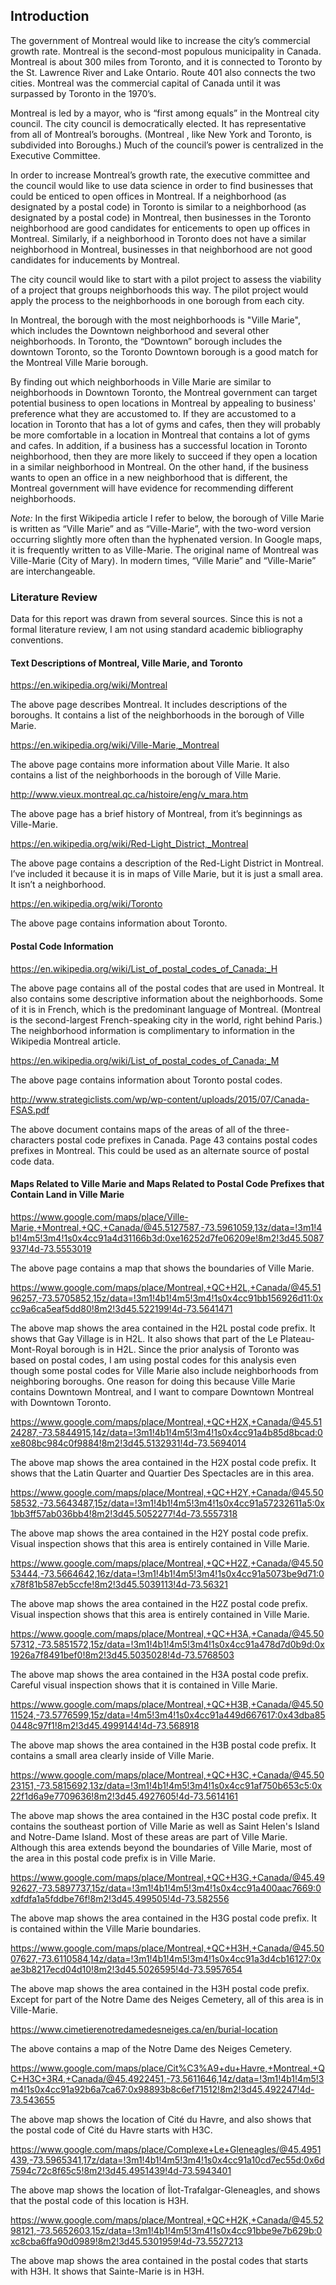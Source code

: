 ## Introduction

The government of Montreal would like to increase the city’s commercial growth rate. Montreal is the second-most populous municipality in Canada. Montreal is about 300 miles from Toronto, and it is connected to Toronto by the St. Lawrence River and Lake Ontario. Route 401 also connects the two cities. Montreal was the commercial capital of Canada until it was surpassed by Toronto in the 1970’s.

Montreal is led by a mayor, who is “first among equals” in the Montreal city council. The city council is democratically elected. It has representative from all of Montreal’s boroughs. (Montreal , like New York and Toronto, is subdivided into Boroughs.) Much of the council’s power is centralized in the Executive Committee.

In order to increase Montreal’s growth rate, the executive committee and the council would like to use data science in order to find businesses that could be enticed to open offices in Montreal. If a neighborhood (as designated by a postal code) in Toronto is similar to a neighborhood (as designated by a postal code) in Montreal, then businesses in the Toronto neighborhood are good candidates for enticements to open up offices in Montreal. Similarly, if a neighborhood in Toronto does not have a similar neighborhood in Montreal, businesses in that neighborhood are not good candidates for inducements by Montreal.

The city council would like to start with a pilot project to assess the viability of a project that groups neighborhoods this way. The pilot project would apply the process to the neighborhoods in one borough from each city.

In Montreal, the borough with the most neighborhoods is "Ville Marie", which includes the Downtown neighborhood and several other neighborhoods. In Toronto, the “Downtown” borough includes the downtown Toronto, so the Toronto Downtown borough is a good match for the Montreal Ville Marie borough.

By finding out which neighborhoods in Ville Marie are similar to neighborhoods in Downtown Toronto, the Montreal government can target potential business to open locations in Montreal by appealing to business' preference what they are accustomed to. If they are accustomed to a location in Toronto that has a lot of gyms and cafes, then they will probably be more comfortable in a location in Montreal that contains a lot of gyms and cafes. In addition, if a business has a successful location in Toronto neighborhood, then they are more likely to succeed if they open a location in a similar neighborhood in Montreal. On the other hand, if the business wants to open an office in a new neighborhood that is different, the Montreal government will have evidence for recommending different neighborhoods.

*Note:* In the first Wikipedia article I refer to below, the borough of Ville Marie is written as “Ville Marie” and as “Ville-Marie”, with the two-word version occurring slightly more often than the hyphenated version. In Google maps, it is frequently written to as Ville-Marie. The original name of Montreal was Ville-Marie (City of Mary). In modern times, “Ville Marie” and “Ville-Marie” are interchangeable.

### Literature Review

Data for this report was drawn from several sources. Since this is not a formal literature review, I am not using standard academic bibliography conventions.

#### Text Descriptions of Montreal, Ville Marie, and Toronto

https://en.wikipedia.org/wiki/Montreal

The above page describes Montreal. It includes descriptions of the boroughs. It contains a list of the neighborhoods in the borough of Ville Marie.

https://en.wikipedia.org/wiki/Ville-Marie,_Montreal

The above page contains more information about Ville Marie. It also contains a list of the neighborhoods in the borough of Ville Marie.

http://www.vieux.montreal.qc.ca/histoire/eng/v_mara.htm

The above page has a brief history of Montreal, from it’s beginnings as Ville-Marie.

https://en.wikipedia.org/wiki/Red-Light_District,_Montreal

The above page contains a description of the Red-Light District in Montreal. I’ve included it because it is in maps of Ville Marie, but it is just a small area. It isn’t a neighborhood.

https://en.wikipedia.org/wiki/Toronto

The above page contains information about Toronto.

#### Postal Code Information

https://en.wikipedia.org/wiki/List_of_postal_codes_of_Canada:_H

The above page contains all of the postal codes that are used in Montreal. It also contains some descriptive information about the neighborhoods. Some of it is in French, which is the predominant language of Montreal. (Montreal is the second-largest French-speaking city in the world, right behind Paris.) The neighborhood information is complimentary to information in the Wikipedia Montreal article.

https://en.wikipedia.org/wiki/List_of_postal_codes_of_Canada:_M

The above page contains information about Toronto postal codes.

http://www.strategiclists.com/wp/wp-content/uploads/2015/07/Canada-FSAS.pdf

The above document contains maps of the areas of all of the three-characters postal code prefixes in Canada. Page 43 contains postal codes prefixes in Montreal. This could be used as an alternate source of postal code data.

#### Maps Related to Ville Marie and Maps Related to Postal Code Prefixes that Contain Land in Ville Marie

https://www.google.com/maps/place/Ville-Marie,+Montreal,+QC,+Canada/@45.5127587,-73.5961059,13z/data=!3m1!4b1!4m5!3m4!1s0x4cc91a4d31166b3d:0xe16252d7fe06209e!8m2!3d45.5087937!4d-73.5553019

The above page contains a map that shows the boundaries of Ville Marie.

https://www.google.com/maps/place/Montreal,+QC+H2L,+Canada/@45.5196257,-73.5705852,15z/data=!3m1!4b1!4m5!3m4!1s0x4cc91bb156926d11:0xcc9a6ca5eaf5dd80!8m2!3d45.522199!4d-73.5641471

The above map shows the area contained in the H2L postal code prefix. It shows that Gay Village is in H2L. It also shows that part of the Le Plateau-Mont-Royal borough is in H2L. Since the prior analysis of Toronto was based on postal codes, I am using postal codes for this analysis even though some postal codes for Ville Marie also include neighborhoods from neighboring boroughs. One reason for doing this because Ville Marie contains Downtown Montreal, and I want to compare Downtown Montreal with Downtown Toronto.

https://www.google.com/maps/place/Montreal,+QC+H2X,+Canada/@45.5124287,-73.5844915,14z/data=!3m1!4b1!4m5!3m4!1s0x4cc91a4b85d8bcad:0xe808bc984c0f9884!8m2!3d45.5132931!4d-73.5694014

The above map shows the area contained in the H2X postal code prefix. It shows that the Latin Quarter and Quartier Des Spectacles are in this area.

https://www.google.com/maps/place/Montreal,+QC+H2Y,+Canada/@45.5058532,-73.5643487,15z/data=!3m1!4b1!4m5!3m4!1s0x4cc91a57232611a5:0x1bb3ff57ab036bb4!8m2!3d45.5052277!4d-73.5557318

The above map shows the area contained in the H2Y postal code prefix. Visual inspection shows that this area is entirely contained in Ville Marie.

https://www.google.com/maps/place/Montreal,+QC+H2Z,+Canada/@45.5053444,-73.5664642,16z/data=!3m1!4b1!4m5!3m4!1s0x4cc91a5073be9d71:0x78f81b587eb5ccfe!8m2!3d45.5039113!4d-73.56321

The above map shows the area contained in the H2Z postal code prefix. Visual inspection shows that this area is entirely contained in Ville Marie.

https://www.google.com/maps/place/Montreal,+QC+H3A,+Canada/@45.5057312,-73.5851572,15z/data=!3m1!4b1!4m5!3m4!1s0x4cc91a478d7d0b9d:0x1926a7f8491bef0!8m2!3d45.5035028!4d-73.5768503

The above map shows the area contained in the H3A postal code prefix. Careful visual inspection shows that it is contained in Ville Marie.

https://www.google.com/maps/place/Montreal,+QC+H3B,+Canada/@45.5011524,-73.5776599,15z/data=!4m5!3m4!1s0x4cc91a449d667617:0x43dba850448c97f1!8m2!3d45.4999144!4d-73.568918

The above map shows the area contained in the H3B postal code prefix. It contains a small area clearly inside of Ville Marie.

https://www.google.com/maps/place/Montreal,+QC+H3C,+Canada/@45.5023151,-73.5815692,13z/data=!3m1!4b1!4m5!3m4!1s0x4cc91af750b653c5:0x22f1d6a9e7709636!8m2!3d45.4927605!4d-73.5614161

The above map shows the area contained in the H3C postal code prefix. It contains the southeast portion of Ville Marie as well as Saint Helen's Island and Notre-Dame Island. Most of these areas are part of Ville Marie. Although this area extends beyond the boundaries of Ville Marie, most of the area in this postal code prefix is in Ville Marie.

https://www.google.com/maps/place/Montreal,+QC+H3G,+Canada/@45.4992627,-73.5897737,15z/data=!3m1!4b1!4m5!3m4!1s0x4cc91a400aac7669:0xdfdfa1a5fddbe76f!8m2!3d45.499505!4d-73.582556

The above map shows the area contained in the H3G postal code prefix. It is contained within the Ville Marie boundaries.

https://www.google.com/maps/place/Montreal,+QC+H3H,+Canada/@45.5007627,-73.6110584,14z/data=!3m1!4b1!4m5!3m4!1s0x4cc91a3d4cb16127:0xae3b8217ecd04d10!8m2!3d45.5026595!4d-73.5957654

The above map shows the area contained in the H3H postal code prefix. Except for part of the Notre Dame des Neiges Cemetery, all of this area is in Ville-Marie.

https://www.cimetierenotredamedesneiges.ca/en/burial-location

The above contains a map of the Notre Dame des Neiges Cemetery.

https://www.google.com/maps/place/Cit%C3%A9+du+Havre,+Montreal,+QC+H3C+3R4,+Canada/@45.4922451,-73.5611646,14z/data=!3m1!4b1!4m5!3m4!1s0x4cc91a92b6a7ca67:0x98893b8c6ef71512!8m2!3d45.492247!4d-73.543655

The above map shows the location of Cité du Havre, and also shows that the postal code of Cité du Havre starts with H3C.

https://www.google.com/maps/place/Complexe+Le+Gleneagles/@45.4951439,-73.5965341,17z/data=!3m1!4b1!4m5!3m4!1s0x4cc91a10cd7ec55d:0x6d7594c72c8f65c5!8m2!3d45.4951439!4d-73.5943401

The above map shows the location of Îlot-Trafalgar-Gleneagles, and shows that the postal code of this location is H3H.

https://www.google.com/maps/place/Montreal,+QC+H2K,+Canada/@45.5298121,-73.5652603,15z/data=!3m1!4b1!4m5!3m4!1s0x4cc91bbe9e7b629b:0xc8cba6ffa90d0989!8m2!3d45.5301959!4d-73.5527213

The above map shows the area contained in the postal codes that starts with H3H. It shows that Sainte-Marie is in H3H.
